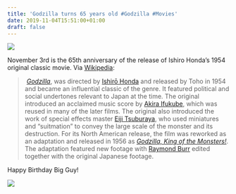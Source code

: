 ```yaml
---
title: 'Godzilla turns 65 years old #Godzilla #Movies'
date: 2019-11-04T15:51:00+01:00
draft: false
---
```


![](https://cdn-blog.adafruit.com/uploads/2019/11/Untitled-5.png)

November 3rd is the 65th anniversary of the release of Ishiro Honda’s 1954 original classic movie. Via [Wikipedia](https://en.wikipedia.org/wiki/Godzilla_(franchise)):

>  _[Godzilla](https://en.wikipedia.org/wiki/Godzilla_(1954_film) "Godzilla (1954 film)")_, was directed by [Ishirō Honda](https://en.wikipedia.org/wiki/Ishir%C5%8D_Honda "Ishirō Honda") and released by Toho in 1954 and became an influential classic of the genre. It featured political and social undertones relevant to Japan at the time. The original introduced an acclaimed music score by [Akira Ifukube](https://en.wikipedia.org/wiki/Akira_Ifukube "Akira Ifukube"), which was reused in many of the later films. The original also introduced the work of special effects master [Eiji Tsuburaya](https://en.wikipedia.org/wiki/Eiji_Tsuburaya "Eiji Tsuburaya"), who used miniatures and “suitmation” to convey the large scale of the monster and its destruction. For its North American release, the film was reworked as an adaptation and released in 1956 as _[Godzilla, King of the Monsters!](https://en.wikipedia.org/wiki/Godzilla,_King_of_the_Monsters! "Godzilla, King of the Monsters!")_. The adaptation featured new footage with [Raymond Burr](https://en.wikipedia.org/wiki/Raymond_Burr "Raymond Burr") edited together with the original Japanese footage.

Happy Birthday Big Guy!

![](https://cdn-blog.adafruit.com/uploads/2019/11/Untitled-6.png)